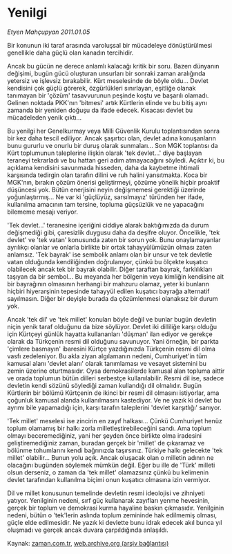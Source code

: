 # Yenilgi

*Etyen Mahçupyan 2011.01.05*

<td class="columnist-detail">
<p>Bir konunun iki taraf arasında varoluşsal bir mücadeleye dönüştürülmesi genellikle daha güçlü olan kanadın tercihidir.</p>
<p>
<div id="haberMetinDiv">
<p>Ancak bu gücün ne derece anlamlı kalacağı kritik bir soru. Bazen dünyanın değişimi, bugün gücü oluşturan unsurları bir sonraki zaman aralığında yetersiz ve işlevsiz bırakabilir. Kürt meselesinde de böyle oldu... Devlet kendisini çok güçlü görerek, özgürlükleri sınırlayan, eşitliğe olanak tanımayan bir 'çözüm' tasavvurunun peşinde koştu ve başarılı olamadı. Gelinen noktada PKK'nın 'bitmesi' artık Kürtlerin elinde ve bu bitiş aynı zamanda bir yeniden doğuşu da ifade edecek. Kısacası devlet bu mücadeleden yenik çıktı...
<p>Bu yenilgi her Genelkurmay veya Milli Güvenlik Kurulu toplantısından sonra bir kez daha tescil ediliyor. Ancak şaşırtıcı olan, devlet adına konuşanların bunu gururlu ve onurlu bir duruş olarak sunmaları... Son MGK toplantısı da Kürt toplumunun taleplerine ilişkin olarak 'tek devlet...' diye başlayan teraneyi tekrarladı ve bu hattan geri adım atmayacağını söyledi. Açıktır ki, bu açıklama kendisini savunmada hisseden, daha da kaybetme ihtimali karşısında tedirgin olan tarafın dilini ve ruh halini yansıtmakta. Koca bir MGK'nın, bırakın çözüm önerisi geliştirmeyi, çözüme yönelik hiçbir proaktif düşüncesi yok. Bütün enerjisini neyin değişmemesi gerektiği üzerinde yoğunlaştırmış... Ne var ki 'güçlüyüz, sarsılmayız' türünden her ifade, kullanılma amacının tam tersine, topluma güçsüzlük ve ne yapacağını bilememe mesajı veriyor.
<p> 'Tek devlet...' teranesine içeriğini ciddiye alarak baktığımızda da durum değişmediği gibi, çaresizlik duygusu daha da deşifre oluyor. Öncelikle, 'tek devlet' ve 'tek vatan' konusunda zaten bir sorun yok. Bunu onaylamayanlar ayrılıkçı olanlar ve onlarla birlikte bir ortak tahayyülümüzün olması zaten anlamsız. 'Tek bayrak' ise sembolik anlamı olan bir unsur ve tek devletle vatan olduğunda kendiliğinden doğrulanıyor, çünkü bu ölçekte kuşatıcı olabilecek ancak tek bir bayrak olabilir. Diğer taraftan bayrak, farklılıkları taşıyan da bir sembol... Bu meyanda her bölgenin veya kimliğin kendisine ait bir bayrağının olmasının herhangi bir mahzuru olamaz, yeter ki bunların hiçbiri hiyerarşinin tepesinde tahayyül edilen kuşatıcı bayrağa alternatif sayılmasın. Diğer bir deyişle burada da çözümlenmesi olanaksız bir durum yok.
<p>Ancak 'tek dil' ve 'tek millet' konuları böyle değil ve bunlar bugün devletin niçin yenik taraf olduğunu da bize söylüyor. Devlet iki dilliliğe karşı olduğu için Kürtçeyi günlük hayatta kullananları 'düşman' ilan ediyor ve gerekçe olarak da Türkçenin resmi dil olduğunu savunuyor. Yani örneğin, bir parkta 'çimlere basmayın' ibaresini Kürtçe yazdığınızda Türkçenin resmi dil olma vasfı zedeleniyor. Bu akla ziyan algılamanın nedeni, Cumhuriyet'in tüm kamusal alanı 'devlet alanı' olarak tanımlaması ve vesayet sistemini bu zemin üzerine oturtmasıdır. Oysa demokrasilerde kamusal alan topluma aittir ve orada toplumun bütün dilleri serbestçe kullanılabilir. Resmi dil ise, sadece devletin kendi sözünü söylediği zaman kullandığı dil olmalıdır. Bugün Kürtlerin bir bölümü Kürtçenin de ikinci bir resmi dil olmasını istiyorlar, ama çoğunluk kamusal alanda kullanılmasını kastediyor. Ve ne yazık ki devlet bu ayrımı bile yapamadığı için, karşı tarafın taleplerini 'devlet karşıtlığı' sanıyor.
<p>'Tek millet' meselesi ise zincirin en zayıf halkası... Çünkü Cumhuriyet henüz toplum olamamış bir halkı zorla milletleştirebileceğini sandı. Ama toplum olmayı beceremediğiniz, yani her şeyden önce birlikte olma iradesini geliştiremediğiniz zaman, buradan gerçek bir 'millet' de çıkaramaz ve bölünme tohumlarını kendi bağrınızda taşırsınız. Türkiye halkı gelecekte 'tek millet' olabilir... Bunun yolu açık. Ancak oluşacak olan o milletin adının ne olacağını bugünden söylemek mümkün değil. Eğer bu ille de 'Türk' milleti olsun derseniz, o zaman da 'tek millet' olamazsınız çünkü bu kelimenin devlet tarafından kullanılma biçimi onun kuşatıcı olmasına izin vermiyor.
<p>Dil ve millet konusunun temelinde devletin resmi ideolojisi ve zihniyeti yatıyor. Yenilginin nedeni, sırf güç kullanarak zayıfları yenme hevesinin, gerçek bir toplum ve demokrasi kurma hayaline baskın çıkmasıdır. Yenilginin nedeni, bütün o 'tek'lerin aslında toplum zemininde hak edilmemiş olması, güçle elde edilmesidir. Ne yazık ki devlette bunu idrak edecek akıl bunca yıl oluşmadı ve gerçek ancak duvara çarpıldığında anlaşıldı. </p></p></p></p></p></p></div>
</p>
<a href="http://web.archive.org/web/20110117022443/mailto:e.mahcupyan@zaman.com.tr">
</a></td>

Kaynak: [zaman.com.tr](http://zaman.com.tr/yazar.do?yazino=1074369), [web.archive.org (arşiv bağlantısı)](http://web.archive.org/web/20110117022443/http://www.zaman.com.tr:80/yazar.do?yazino=1074369)
